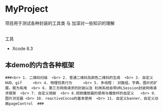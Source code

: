 # MyProject
项目用于测试各种封装的工具类 与 加深对一些知识的理解


<br> 工具
* Xcode 8.3  


## 本demo的内含各种框架
    ###<br> 1. 二维码扫描  <br> 2. 普通二维码及颜色二维码的生成  <br> 3. 自定义HUD、gif     <br> 4. 物理仿真行为     <br> 5. 多线程： 对数组、字典、图片的扩展，极为有用  <br> 6. 第三方网络请求的封装以及 利用系统自带URLSession封装网络请求框架  <br> 7. 自定义相册  <br> 8.视频播放器的使用与播放杆的自定义   <br> 9. 图片浏览器 <br> 10. reactiveCocoa的基本使用  <br> 11. 自定义banner、自定义动画pageControl  ###
    

##

